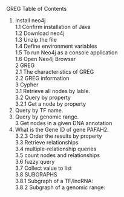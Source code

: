 GREG
Table of Contents  
1. Install neo4j	  
1.1 Confirm installation of Java	  
1.2 Download neo4j	  
1.3 Unzip the file	  
1.4 Define environment variables  	
1.5 To run Neo4j as a console application  	
1.6 Open Neo4j Browser	  
2 GREG	   
2.1 The characteristics of GREG  	
2.2 GREG information	  
3 Cypher	  
3.1 Retrieve all nodes by lable.  	
3.2 Query by property	  
3.2.1 Get a node by property  	
1. Query by TF name.	  
2. Query by genomic range.  	
3 Get nodes in a given DNA annotation  	
1. What is the Gene ID of gene PAFAH2.  	
3.2.3 Order the results by property	  
3.3 Retrieve relationships	    
3.4 multiple-relationship queries   	
3.5 count nodes and relationships	   
3.6 fuzzy query	   
3.7 Collect value to list   	
3.8 SUBGRAPHS	   
3.8.1 Subgraph of a TF/lncRNA:   	
3.8.2 Subgraph of a genomic range:	    

